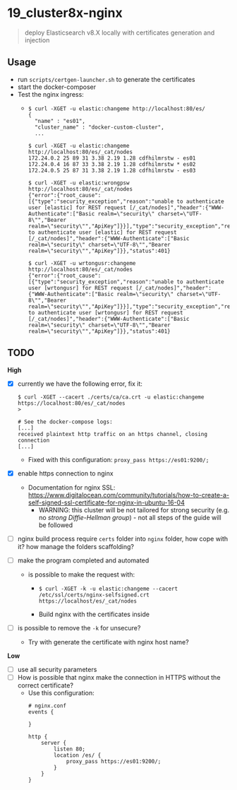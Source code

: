 # 19_cluster8x-nginx
> deploy Elasticsearch v8.X locally with certificates generation and injection

## Usage
- run `scripts/certgen-launcher.sh` to generate the certificates
- start the docker-composer
- Test the nginx ingress:
  - ```
    $ curl -XGET -u elastic:changeme http://localhost:80/es/
    {
      "name" : "es01",
      "cluster_name" : "docker-custom-cluster",
      ...
    
    $ curl -XGET -u elastic:changeme http://localhost:80/es/_cat/nodes
    172.24.0.2 25 89 31 3.38 2.19 1.28 cdfhilmrstw - es01
    172.24.0.4 16 87 33 3.38 2.19 1.28 cdfhilmrstw * es02
    172.24.0.5 25 87 31 3.38 2.19 1.28 cdfhilmrstw - es03  

    $ curl -XGET -u elastic:wrongpsw http://localhost:80/es/_cat/nodes
    {"error":{"root_cause":[{"type":"security_exception","reason":"unable to authenticate user [elastic] for REST request [/_cat/nodes]","header":{"WWW-Authenticate":["Basic realm=\"security\" charset=\"UTF-8\"","Bearer realm=\"security\"","ApiKey"]}}],"type":"security_exception","reason":"unable to authenticate user [elastic] for REST request [/_cat/nodes]","header":{"WWW-Authenticate":["Basic realm=\"security\" charset=\"UTF-8\"","Bearer realm=\"security\"","ApiKey"]}},"status":401}

    $ curl -XGET -u wrtongusr:changeme http://localhost:80/es/_cat/nodes
    {"error":{"root_cause":[{"type":"security_exception","reason":"unable to authenticate user [wrtongusr] for REST request [/_cat/nodes]","header":{"WWW-Authenticate":["Basic realm=\"security\" charset=\"UTF-8\"","Bearer realm=\"security\"","ApiKey"]}}],"type":"security_exception","reason":"unable to authenticate user [wrtongusr] for REST request [/_cat/nodes]","header":{"WWW-Authenticate":["Basic realm=\"security\" charset=\"UTF-8\"","Bearer realm=\"security\"","ApiKey"]}},"status":401}

    ```

## TODO
**High**
- [x] currently we have the following error, fix it:
  
  ```
  $ curl -XGET --cacert ./certs/ca/ca.crt -u elastic:changeme https://localhost:80/es/_cat/nodes
  > 

  # See the docker-compose logs:
  [...] 
  received plaintext http traffic on an https channel, closing connection
  [...] 
  ```
  - Fixed with this configuration: `proxy_pass https://es01:9200/;`

- [x] enable https connection to nginx
  - Documentation for nginx SSL: https://www.digitalocean.com/community/tutorials/how-to-create-a-self-signed-ssl-certificate-for-nginx-in-ubuntu-16-04
    - WARNING: this cluster will be not tailored for strong security (e.g. no *strong Diffie-Hellman group*) - not all steps of the guide will be followed
- [ ] nginx build process require `certs` folder into `nginx` folder, how cope with it? how manage the folders scaffolding?
- [ ] make the program completed and automated
  - is possible to make the request with:
    - ```
      $ curl -XGET -k -u elastic:changeme --cacert /etc/ssl/certs/nginx-selfsigned.crt https://localhost/es/_cat/nodes
      ```
    - Build nginx with the certificates inside
- [ ] is possible to remove the `-k` for unsecure?
	- Try with generate the certificate with nginx host name?


**Low**
- [ ] use all security parameters
- [ ] How is possible that nginx make the connection in HTTPS without the correct certificate?
  - Use this configuration:
    ```
    # nginx.conf
    events {

    }

    http {
        server {
            listen 80;
            location /es/ {
                proxy_pass https://es01:9200/;
            }
        }
    }
    ```
